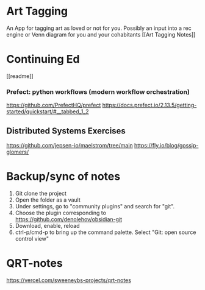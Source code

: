 # Art Tagging
An App for tagging art as loved or not for you.  Possibly an input into a rec engine or Venn diagram for you and your cohabitants
[[Art Tagging Notes]]


# Continuing Ed
[[readme]]

### Prefect: python workflows (modern workflow orchestration)
https://github.com/PrefectHQ/prefect
https://docs.prefect.io/2.13.5/getting-started/quickstart/#__tabbed_1_2

## Distributed Systems Exercises
https://github.com/jepsen-io/maelstrom/tree/main
https://fly.io/blog/gossip-glomers/

# Backup/sync of notes
1. Git clone the project
2. Open the folder as a vault
3. Under settings, go to "community plugins" and search for "git".
4. Choose the plugin corresponding to https://github.com/denolehov/obsidian-git
5. Download, enable, reload
6. ctrl-p/cmd-p to bring up the command palette.  Select "Git: open source control view"

# QRT-notes
https://vercel.com/sweeneybs-projects/qrt-notes